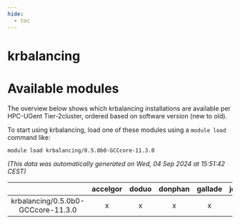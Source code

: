```yaml
---
hide:
  - toc
---
```


krbalancing
===========

# Available modules


The overview below shows which krbalancing installations are available per HPC-UGent Tier-2cluster, ordered based on software version (new to old).

To start using krbalancing, load one of these modules using a `module load` command like:

```shell
module load krbalancing/0.5.0b0-GCCcore-11.3.0
```

*(This data was automatically generated on Wed, 04 Sep 2024 at 15:51:42 CEST)*  

| |accelgor|doduo|donphan|gallade|joltik|shinx|skitty|
| :---: | :---: | :---: | :---: | :---: | :---: | :---: | :---: |
|krbalancing/0.5.0b0-GCCcore-11.3.0|x|x|x|x|x|-|x|
